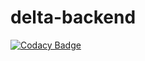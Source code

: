 # delta-backend
[![Codacy Badge](https://api.codacy.com/project/badge/Grade/410c14d34b864057a091738c4d689a78)](https://www.codacy.com?utm_source=github.com&amp;utm_medium=referral&amp;utm_content=Tushar19varshney/delta-backend&amp;utm_campaign=Badge_Grade)
